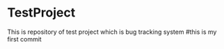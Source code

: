 # TestProject
This is repository of test project which is bug tracking system
#this is my first commit 
